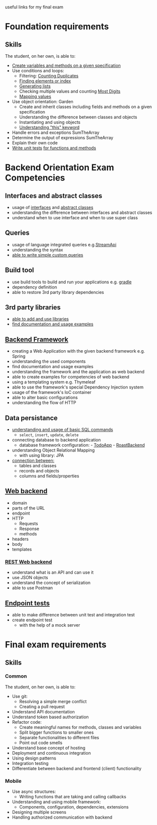 useful links for my final exam


# Foundation requirements


## Skills

The student, on her own, is able to:
 -  [Create variables and methods on a given specification](https://github.com/greenfox-academy/barbarasimandi/blob/master/week-02/day-3/src/Reverse.java)
 -  Use conditions and loops:
     -  Filtering: [Counting Duplicates](https://www.codewars.com/users/barbarasimandi/completed_solutions)
     -  [Finding elements or index](https://github.com/greenfox-academy/barbarasimandi/blob/master/week-02/day-4/src/FindThePartOfInt.java)
     -  [Generating lists](https://github.com/greenfox-academy/barbarasimandi/blob/master/week-02/day-3/src/Matchmaking.java)
     -  Checking multiple values and counting [Most Digits](https://www.codewars.com/users/barbarasimandi/completed_solutions)
     -  [Mapping values](https://github.com/greenfox-academy/barbarasimandi/blob/master/week-02/day-3/src/StudentCounter.java)
 -  Use object orientation: Garden
     -  Create and inherit classes including fields and methods on a given specification 
     -  Understanding the difference between classes and objects
     -  Instantiating and using objects
     -  [Understanding "this" keyword](https://github.com/greenfox-academy/barbarasimandi/blob/master/week-04/day-2/src/PallidaClass.java)
 -  Handle errors and exceptions SumTheArray
 -  Determine the output of expressions SumTheArray
 -  Explain their own code
 -  [Write unit tests](https://github.com/greenfox-academy/barbarasimandi/blob/master/week-04/day-3/test/AnagramTest.java) [for functions and methods](https://github.com/greenfox-academy/barbarasimandi/blob/master/week-04/day-3/test/FibonacciTest.java)



# Backend Orientation Exam Competencies

## Interfaces and abstract classes

- usage of [interfaces](https://github.com/greenfox-academy/barbarasimandi/tree/master/week-06/day-3/birthdaycalculator/src/main/java/date) and [abstract classes](https://github.com/greenfox-academy/barbarasimandi/tree/master/week-06/day-2/src/main/java/music)
- understanding the difference between interfaces and abstract classes
- understand when to use interface and when to use super class

## Queries

- usage of language integrated queries e.g.[StreamApi](https://github.com/barbarasimandi/StreamPractice/blob/master/src/Excercise3.java)
- understanding the syntax
- [able to write simple custom queries](https://github.com/greenfox-academy/barbarasimandi/blob/master/week-08/day-2/Connection_with_MySQL/src/main/java/com/greenfox/connection/repository/TodoRepository.java)

## Build tool

- use build tools to build and run your applications e.g. [gradle](https://github.com/greenfox-academy/barbarasimandi/blob/master/week-09/day-3/restcontroller/build.gradle) 
- dependency definition
- able to restore 3rd party library dependencies

## 3rd party libraries

- [able to add and use libraries](https://github.com/greenfox-academy/SocialLifeHelper/blob/dzs/src/main/java/com/greenfox/blackjackbot/webhook/CallBackHandler.java)
- [find documentation and usage examples](https://developers.giphy.com/docs/)

## [Backend Framework](https://github.com/greenfox-academy/barbarasimandi_p2p_chatApp/tree/master/src/main/java/com/greenfox/barbi/p2pchatapp)

- creating a Web Application with the given backend framework e.g. Spring
- understanding the used components
- find documentation and usage examples
- understanding the framework and the application as web backend
- able to create examples for competencies of web backend
- using a templating system e.g. Thymeleaf
- able to use the framework's special Dependency Injection system
- usage of the framework's IoC container
- able to alter basic configurations
- understanding the flow of HTTP

## Data persistance

- [understanding and usage of basic SQL commands](https://sqlbolt.com/lesson/inserting_rows)
  - `select`, `insert`, `update`, `delete`
- connecting database to backend application
  - database framework configuration:
		- [TodoApp](https://github.com/greenfox-academy/barbarasimandi/blob/master/week-08/day-2/Connection_with_MySQL/src/main/resources/application.properties)
		- [RoastBackend](https://github.com/barbarasimandi/roastbackend/blob/master/src/main/resources/application.properties)
- understanding Object Relational Mapping
  - with using library: JPA
- [connection between:](https://github.com/greenfox-academy/barbarasimandi/tree/master/week-08/day-2/Connection_with_MySQL/src/main/java/com/greenfox/connection/model)
  - tables and classes
  - records and objects
  - columns and fields/properties
  
## [Web backend](https://github.com/greenfox-academy/barbarasimandi/tree/master/week-08/day-5/src/main/java/com/greenfox/reddit)

- domain
- parts of the URL
- endpoint
- HTTP
  - Requests
  - Response
  - methods
- headers
- body
- templates

### [REST Web backend](https://github.com/greenfox-academy/barbarasimandi_p2p_chatApp/tree/master/src/main/java/com/greenfox/barbi/p2pchatapp)

- understand what is an API and can use it
- use JSON objects
- understand the concept of serialization
- able to use Postman

## [Endpoint tests](https://github.com/greenfox-academy/barbarasimandi/blob/master/week-09/day-3/restcontroller/src/test/java/com/greenfox/barbi/restcontroller/RestcontrollerApplicationTests.java)

- able to make difference between unit test and integration test
- create endpoint test
  - with the help of a mock server
  
  
  
# Final exam requirements


## Skills

### Common

The student, on her own, is able to:
 -  Use git:
     -  Resolving a simple merge conflict
     -  Creating a pull request
 -  Understand API documentation
 -  Understand token based authorization
 -  Refactor code:
     -  Create meaningful names for methods, classes and variables
     -  Split bigger functions to smaller ones
     -  Separate functionalities to different files
     -  Point out code smells
 -  Understand base concept of hosting
 -  Deployment and continuous integration
 -  Using design patterns
 -  Integration testing
 -  Differentiate between backend and frontend (client) functionality


### Mobile

 -  Use async structures:
     -  Writing functions that are taking and calling callbacks
 -  Understanding and using mobile framework:
     -  Components, configuration, dependencies, extensions
 -  Designing multiple screens
 -  Handling authorized communication with backend
